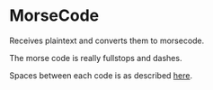 # MorseCode
Receives plaintext and converts them to morsecode.

The morse code is really fullstops and dashes.

Spaces between each code is as described <a href="https://en.wikipedia.org/wiki/Morse_code">here</a>.

